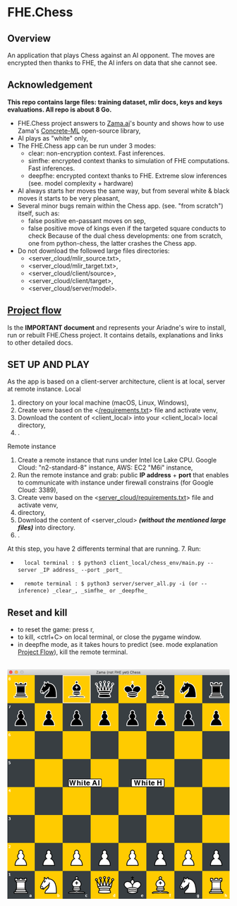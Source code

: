 
# FHE.Chess

## Overview
An application that plays Chess against an AI opponent. The moves are encrypted then thanks to FHE, the AI infers on data that she cannot see.

## Acknowledgement
**This repo contains large files: training dataset, mlir docs, keys and keys evaluations. All repo is about 8 Go.**
-   FHE.Chess project answers to [Zama.ai](https://www.zama.ai)'s bounty and shows how to use Zama's [Concrete-ML](https://docs.zama.ai/concrete-ml/) open-source library,
-   AI plays as "white" only,
-   The FHE.Chess app can be run under 3 modes:
    - clear: non-encryption context. Fast inferences.
    - simfhe: encrypted context thanks to simulation of FHE computations. Fast inferences.
    - deepfhe: encrypted context thanks to FHE. Extreme slow inferences (see. model complexity + hardware)
-   AI always starts her moves the same way, but from several white & black moves it starts to be very pleasant,
-   Several minor bugs remain within the Chess app. (see. "from scratch") itself, such as:
    -   false positive en-passant moves on sep,
    -   false positive move of kings even if the targeted square conducts to check
    Because of the dual chess developments: one from scratch, one from python-chess, the latter crashes the Chess app.
-   Do not download the followed large files directories:
    -   <server_cloud/mlir_source.txt>,
    -   <server_cloud/mlir_target.txt>,
    -   <server_cloud/client/source>,
    -   <server_cloud/client/target>,
    -   <server_cloud/server/model>.

## [Project flow](docs/Project_Flow.md)
Is the **IMPORTANT document** and represents your Ariadne's wire to install, run or rebuilt FHE.Chess project.
It contains details, explanations and links to other detailed docs.

## SET UP AND PLAY
As the app is based on a client-server architecture, client is at local, server at remote instance.
Local
1.   <mkdir client_local> directory on your local machine (macOS, Linux, Windows),
2.   Create venv based on the <[/requirements.txt](requirements.txt)> file and activate venv,
3.   Download the content of <client_local> into your <client_local> local directory,
4.   <cd client_local>.

Remote instance
1.   Create a remote instance that runs under Intel Ice Lake CPU. Google Cloud: "n2-standard-8" instance, AWS: EC2 "M6i" instance,
2.   Run the remote instance and grab: public **IP address** + **port** that enables to communicate with instance under firewall constrains (for Google Cloud: 3389),
3.   Create venv based on the <[server_cloud/requirements.txt](server_cloud/requirements.txt)> file and activate venv,
4.   <mkdir fhechess> directory,
5.   Download the content of <server_cloud> **_(without the mentioned large files)_** into <fhechess> directory.
6.   <cd fhechess>.

At this step, you have 2 differents terminal that are running.
7.   Run:
-       local terminal : $ python3 client_local/chess_env/main.py --server _IP address_ --port _port_
-       remote terminal : $ python3 server/server_all.py -i (or --inference) _clear_, _simfhe_ or _deepfhe_

## Reset and kill
- to reset the game: press r,
- to kill, <ctrl+C> on local terminal, or close the pygame window.
- in deepfhe mode, as it takes hours to predict (see. mode explanation [Project Flow](docs/Project_Flow.md)), kill the remote terminal.

<br/>
<div align="center"><img src="./screen_zama_vrona_chess.png" style="width:'50%'"/></div>
